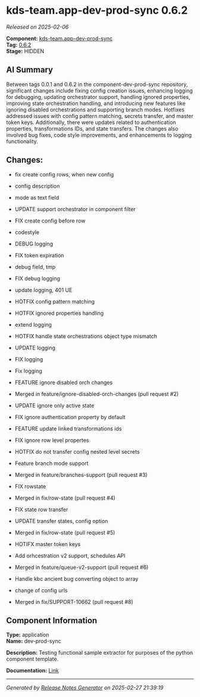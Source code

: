 # kds-team.app-dev-prod-sync 0.6.2

_Released on 2025-02-06_

**Component:** [kds-team.app-dev-prod-sync](https://github.com/keboola/component-dev-prod-sync)  
**Tag:** [0.6.2](https://github.com/keboola/component-dev-prod-sync/releases/tag/0.6.2)  
**Stage:** HIDDEN  


## AI Summary
Between tags 0.0.1 and 0.6.2 in the component-dev-prod-sync repository, significant changes include fixing config creation issues, enhancing logging for debugging, updating orchestrator support, handling ignored properties, improving state orchestration handling, and introducing new features like ignoring disabled orchestrations and supporting branch modes. Hotfixes addressed issues with config pattern matching, secrets transfer, and master token keys. Additionally, there were updates related to authentication properties, transformations IDs, and state transfers. The changes also involved bug fixes, code style improvements, and enhancements to logging functionality.



## Changes:



- fix create config rows, when new config 




- config description 




- mode as text field 




- UPDATE support orchestrator in component filter 




- FIX create config before row 




- codestyle 




- DEBUG logging 




- FIX token expiration 




- debug field, tmp 




- FIX debug logging 




- update logging, 401 UE 




- HOTFIX config pattern matching 




- HOTFIX ignored properties handling 




- extend logging 




- HOTFIX handle state orchestrations object type mismatch 




- UPDATE logging 




- FIX logging 






- Fix logging 




- FEATURE ignore disabled orch changes 




- Merged in feature/ignore-disabled-orch-changes (pull request #2) 




- UPDATE ignore only active state 




- FIX ignore authentication property by default 




- FEATURE update linked transformations ids 




- FIX ignore row level propertes 




- HOTFIX do not transfer config nested level secrets 




- Feature branch mode support 




- Merged in feature/branches-support (pull request #3) 




- FIX rowstate 




- Merged in fix/row-state (pull request #4) 




- FIX state row transfer 




- UPDATE transfer states, config option 




- Merged in fix/row-state (pull request #5) 




- HOTIFX master token keys 




- Add orhcestration v2 support, schedules API 




- Merged in feature/queue-v2-support (pull request #6) 




- Handle kbc ancient bug converting object to array 




- change of config urls 




- Merged in fix/SUPPORT-10662 (pull request #8) 






## Component Information
**Type:** application  
**Name:** dev-prod-sync  

**Description:** Testing functional sample extractor for purposes of the python component template.   


**Documentation:** [Link](https://github.com/keboola/component-dev-prod-sync/blob/main/README.md)  



---
_Generated by [Release Notes Generator](https://github.com/keboola/release-notes-generator) on 2025-02-27 21:39:19_ 